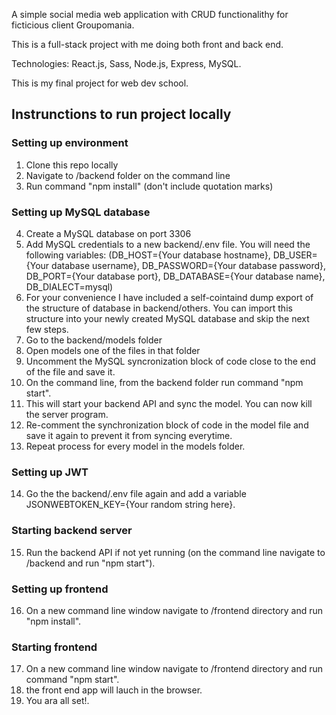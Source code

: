 A simple social media web application with CRUD functionalithy for ficticious client Groupomania.

This is a full-stack project with me doing both front and back end.

Technologies: React.js, Sass, Node.js, Express, MySQL.

This is my final project for web dev school.

## Instrunctions to run project locally
### Setting up environment
1. Clone this repo locally
2. Navigate to /backend folder on the command line
3. Run command "npm install" (don't include quotation marks)
### Setting up MySQL database
4. Create a MySQL database on port 3306
5. Add MySQL credentials to a new backend/.env file. You will need the following variables: (DB_HOST={Your database hostname}, DB_USER={Your database username}, DB_PASSWORD={Your database password}, DB_PORT={Your database port}, DB_DATABASE={Your database name}, DB_DIALECT=mysql)
6. For your convenience I have included a self-cointaind dump export of the structure of database in backend/others. You can import this structure into your newly created MySQL database and skip the next few steps.
7. Go to the backend/models folder
8. Open models one of the files in that folder
9. Uncomment the MySQL syncronization block of code close to the end of the file and save it.
10. On the command line, from the backend folder run command "npm start".
11. This will start your backend API and sync the model. You can now kill the server program.
12. Re-comment the synchronization block of code in the model file and save it again to prevent it from syncing everytime.
13. Repeat process for every model in the models folder.
### Setting up JWT
14. Go the the backend/.env file again and add a variable JSONWEBTOKEN_KEY={Your random string here}.
### Starting backend server
15. Run the backend API if not yet running (on the command line navigate to /backend and run "npm start").
### Setting up frontend
16. On a new command line window navigate to /frontend directory and run "npm install".
### Starting frontend
17. On a new command line window navigate to /frontend directory and run command "npm start".
18. the front end app will lauch in the browser. 
19. You ara all set!. 